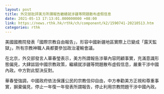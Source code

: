 ```yaml
---
layout: post
title: 外交部批評美方所謂報告繼續就涉疆等問題散布虛假信息
date: 2021-05-13 17:13:01.000000000 +08:00
link: https://news.rthk.hk/rthk/ch/component/k2/1590741-20210513.htm
categories: rthk
---
```


美國國務院發表「國際宗教自由報告」，形容中國新疆地區實際上已變成「露天監獄」，所有宗教神職人員都要參加政治灌輸會議。

在北京，外交部發言人華春瑩表示，美方所謂報告涉華內容罔顧事實，充滿意識形態偏見，大肆詆毀中國宗教政策，繼續就涉疆等問題散布虛假信息，嚴重干涉中國內政。中方對此堅決反對。

華春瑩強調，中國政府依法保護公民的宗教信仰自由，中方奉勸美方正視和尊重事實，摒棄偏見，停止一年復一年發表所謂報告，停止利用宗教問題干涉中國內政。
